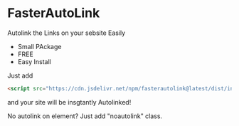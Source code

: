 # FasterAutoLink

Autolink the Links on your sebsite Easily

* Small PAckage
* FREE
* Easy Install

Just add 
```html
<script src="https://cdn.jsdelivr.net/npm/fasterautolink@latest/dist/index.js" />
```
and your site will be insgtantly Autolinked!

No autolink on element? Just add "noautolink" class.